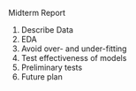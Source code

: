 Midterm Report

1. Describe Data 
2. EDA
3. Avoid over- and under-fitting
4. Test effectiveness of models
5. Preliminary tests
6. Future plan
